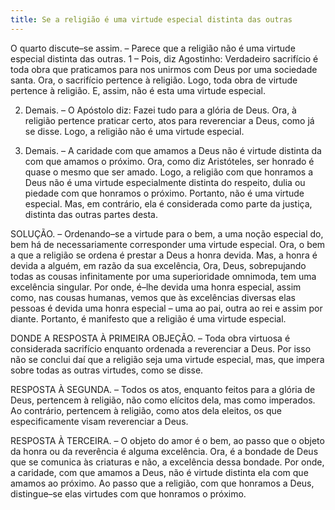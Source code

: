 ```yaml
---
title: Se a religião é uma virtude especial distinta das outras
---
```


O quarto discute–se assim. – Parece que a religião não é uma virtude especial distinta das outras.  1 – Pois, diz Agostinho: Verdadeiro sacrifício é toda obra que praticamos para nos unirmos com Deus por uma sociedade santa. Ora, o sacrifício pertence à religião. Logo, toda obra de virtude pertence à religião. E, assim, não é esta uma virtude especial.  

2. Demais. – O Apóstolo diz: Fazei tudo para a glória de Deus. Ora, à religião pertence praticar certo, atos para reverenciar a Deus, como já se disse. Logo, a religião não é uma virtude especial.  

3. Demais. – A caridade com que amamos a Deus não é virtude distinta da com que amamos o próximo. Ora, como diz Aristóteles, ser honrado é quase o mesmo que ser amado. Logo, a religião com que honramos a Deus não é uma virtude especialmente distinta do respeito, dulia ou piedade com que honramos o próximo. Portanto, não é uma virtude especial.  Mas, em contrário, ela é considerada como parte da justiça, distinta das outras partes desta.  

SOLUÇÃO. – Ordenando–se a virtude para o bem, a uma noção especial do, bem há de necessariamente corresponder uma virtude especial. Ora, o bem a que a religião se ordena é prestar a Deus a honra devida. Mas, a honra é devida a alguém, em razão da sua excelência, Ora, Deus, sobrepujando todas as cousas infinitamente por uma superioridade omnimoda, tem uma excelência singular. Por onde, é–lhe devida uma honra especial, assim como, nas cousas humanas, vemos que às excelências diversas elas pessoas é devida uma honra especial – uma ao pai, outra ao rei e assim por diante. Portanto, é manifesto que a religião é uma virtude especial.  

DONDE A RESPOSTA À PRIMEIRA OBJEÇÃO. – Toda obra virtuosa é considerada sacrifício enquanto ordenada a reverenciar a Deus. Por isso não se conclui daí que a religião seja uma virtude especial, mas, que impera sobre todas as outras virtudes, como se disse.  

RESPOSTA À SEGUNDA. – Todos os atos, enquanto feitos para a glória de Deus, pertencem à religião, não como elícitos dela, mas como imperados. Ao contrário, pertencem à religião, como atos dela eleitos, os que especificamente visam reverenciar a Deus.  

RESPOSTA À TERCEIRA. – O objeto do amor é o bem, ao passo que o objeto da honra ou da reverência é alguma excelência. Ora, é a bondade de Deus que se comunica às criaturas e não, a excelência dessa bondade. Por onde, a caridade, com que amamos a Deus, não é virtude distinta ela com que amamos ao próximo. Ao passo que a religião, com que honramos a Deus, distingue–se elas virtudes com que honramos o próximo.